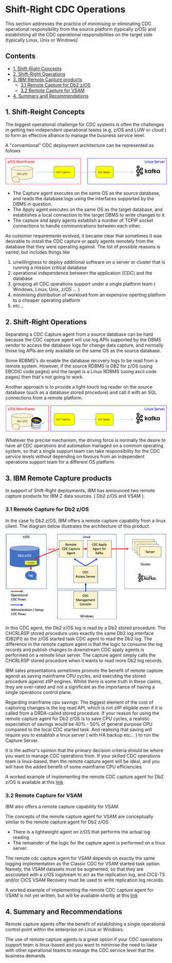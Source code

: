 # Shift-Right CDC Operations

This section addresses the practice of minimising or eliminating CDC operational responsibility from the source platform (typically z/OS) 
and establishing all the CDC operational responsibilities on the target side (typically Linux, Unix or Windows)

## Contents

<ul class="toc_list">
<li><a href="#1.0">1. Shift-Right Concepts</a>   
<li><a href="#2.0">2. Shift-Right Operations</a>   
<li><a href="#3.0">3. IBM Remote Capture products
<ul>  
  <li><a href="#3.1">3.1 Remote Capture for Db2 z/OS</a></li>
  <li><a href="#3.2">3.2 Remote Capture for VSAM</a></li>
  </ul>  
<li><a href="#4.0">4. Summary and Recommendations</a> 
</ul>

## 1. Shift-Reight Concepts

The biggest operational challenge for CDC systems is often the challenges in getting two independent operational 
teams (e.g. z/OS and LUW or cloud ) to form an effective alliance to manage the business service level.

A "conventional" CDC deployment architecture can be represented as follows

![shift_m](/images/shift_m.png)

* The Capture agent executes on the same OS as the source database, and reads the database logs using the interfaces supported by the DBMS in question.
* The Apply agent executes on the same OS as the target database, and establishes a local connection to the target DBMS to write changes to it.
* The capture and apply agents establish a number of TCPIP socket connections to handle communications between each other.

As customer requirements evolved, it became clear that sometimes it was desirable to install the CDC capture or apply agents 
remotely from the database that they were operating against. The list of possible reasons is varied, but includes things like

1. unwillingness to deploy additional software on a server or cluster that is running a mission critical database
2. operational independence between the application (CDC) and the database
3. grouping all CDC operations support under a single platform team ( Windows, Linux, Unix, z/OS ... )
4. minimising distribution of workload from an expensive operting platform to a cheaper operating platform
5. etc...



## 2. Shift-Right Operations
Separating a CDC Capture agent from a source database can be hard because the CDC capture agent will use log APIs 
supported by the DBMS vendor to access the database logs for change data capture, and normally those log APIs are
only available on the same OS as the source database.

Some RDBMS's do enable the database recovery logs to be read from a remote system. However, 
if the source RDBMS is DB2 for z/OS (using EBCDIC code pages) and the target is a Linux RDBMS (using ascii code pages) then 
that's not going to work.

Another approach is to provide a light-touch log reader on the source database (such as a database stored procedure) and call it with an 
SQL connections from a remote platform.

![shift_r](/images/shift_r.png)

Whatever the precise mechanism, the driving force is normally the desire to have all CDC operations and automation managed on a common operating system, 
so that a single support team can take responsibility for the CDC service levels without depending on favours from an independent operations support 
team for a different OS platform.

## 3. IBM Remote Capture products

In support of Shift-Right deployments, IBM has announced two remote capture products for IBM Z data sources. ( Db2 z/OS and VSAM ).

### 3.1 Remote Capture for Db2 z/OS

In the case fo Db2 z/OS, IBM offers a remote capture capability from a linux client. 
The diagram below illustrates the architecture of this product.

![rcapdb2](/images/rcapdb2.png)

In this CDC agent, the Db2 z/OS log is read by a Db2 stored procedure.
The CHCRLRSP stored procedure uses exactly the same Db2 log interface (DB2IFI) as the z/OS started task CDC agent to read the Db2 log.
The difference in the remote capture agent is that the logic to consume the log records and publish changes to downstream CDC apply agents 
is performed on a remote linux server. The capture agent simply calls the CHCRLRSP stored procedure when it wants to read more Db2 log records.

IBM sales presentations sometimes promote the benefit of remote capture agenst as saving mainframe CPU cycles, and executing the stored procedure against zIIP engines. 
Whilst there is some truth in these claims, they are over-rated and not a significant as the importance of having a single operations control plane.

Regarding mainframe cpu savings: The biggest element of the cost of capturing changes is the log read API, which is 
not zIIP eligible even if it is called from a DRDA-called stored procedure. If your reason for using the remote capture agent for Db2 z/OS is 
to save CPU cycles, a realistic expectation of savings would be 40% - 50% of general purpose CPU compared to the local CDC started task. 
And realising that saving will require you to establish a linux server ( with HA backup etc... ) to run the Capture Server.

It is the author's opinion that the primary decision criteria should be where you want to manage CDC operations from. 
If your skilled CDC operations team is linux-based, then the remote capture agent will be ideal, and you will have the added 
benefit of some mainframe CPU efficiencies. 

A worked example of implementing the remote CDC capture agent for Db2 z/OS is available 
at this [link](https://github.com/zeditor01/cdc_examples/blob/main/documents/deploy_remotecdccapture_db2zos.md) 


### 3.2 Remote Capture for VSAM

IBM also offers a remote capture capability for VSAM.

The concepts of the remote capture agent for VSAM are conceptually similar to the remote capture agent for Db2 z/OS
* There is a lightweight agent on z/OS that performs the actual log reading
* The remainder of the logic for the capture agent is performed on a linux server.

The remote cdc capture agent for VSAM depends on exactly the same logging implementation as the Classic CDC for VSAM started task option. 
Namely, the VSAM datasets must be augmented, so that they are asscoiated with a z/OS logstream to act as the replication log, and CICS-TS and/or CICS VSAM Recovery must be used to write replication log records.

A worked example of implementing the remote CDC capture agent for VSAM is not yet written, but will be available shortly 
at this [link](https://github.com/zeditor01/cdc_examples/blob/main/documents/deploy_remotecdccapture_vsam.md) 



## 4. Summary and Recommendations

Remote capture agents offer the benefit of establishing a single operational control point within the enterprise on Linux or Windows.

The use of remote capture agents is a great option if your CDC operations support team is linux-based and you 
want to minimise the need to liaise with other operational teams to manage the CDC service level that the business demands.

